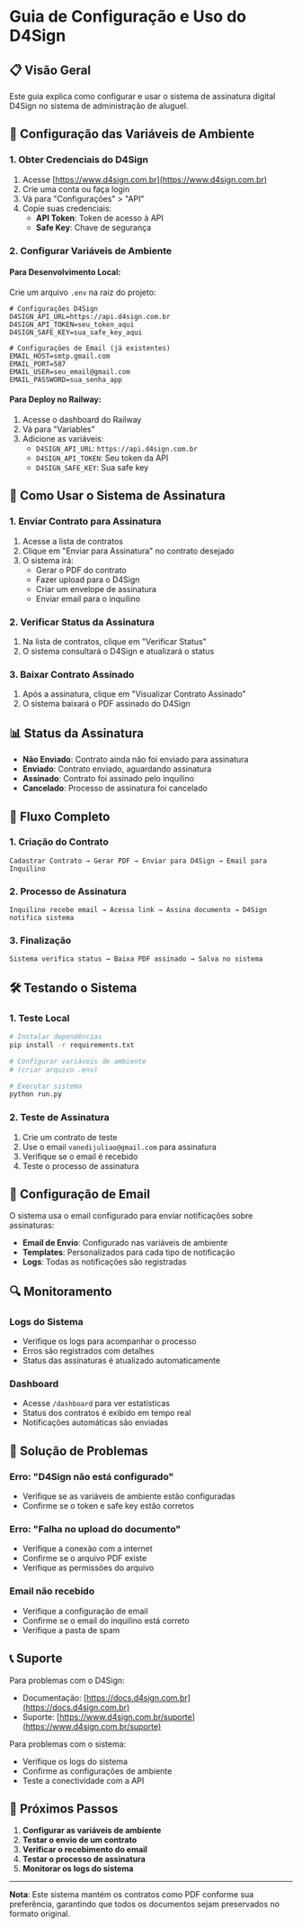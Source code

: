 # Guia de Configuração e Uso do D4Sign

## 📋 Visão Geral

Este guia explica como configurar e usar o sistema de assinatura digital D4Sign no sistema de administração de aluguel.

## 🔧 Configuração das Variáveis de Ambiente

### 1. Obter Credenciais do D4Sign

1. Acesse [https://www.d4sign.com.br](https://www.d4sign.com.br)
2. Crie uma conta ou faça login
3. Vá para "Configurações" > "API"
4. Copie suas credenciais:
   - **API Token**: Token de acesso à API
   - **Safe Key**: Chave de segurança

### 2. Configurar Variáveis de Ambiente

#### Para Desenvolvimento Local:
Crie um arquivo `.env` na raiz do projeto:

```env
# Configurações D4Sign
D4SIGN_API_URL=https://api.d4sign.com.br
D4SIGN_API_TOKEN=seu_token_aqui
D4SIGN_SAFE_KEY=sua_safe_key_aqui

# Configurações de Email (já existentes)
EMAIL_HOST=smtp.gmail.com
EMAIL_PORT=587
EMAIL_USER=seu_email@gmail.com
EMAIL_PASSWORD=sua_senha_app
```

#### Para Deploy no Railway:
1. Acesse o dashboard do Railway
2. Vá para "Variables"
3. Adicione as variáveis:
   - `D4SIGN_API_URL`: `https://api.d4sign.com.br`
   - `D4SIGN_API_TOKEN`: Seu token da API
   - `D4SIGN_SAFE_KEY`: Sua safe key

## 🚀 Como Usar o Sistema de Assinatura

### 1. Enviar Contrato para Assinatura

1. Acesse a lista de contratos
2. Clique em "Enviar para Assinatura" no contrato desejado
3. O sistema irá:
   - Gerar o PDF do contrato
   - Fazer upload para o D4Sign
   - Criar um envelope de assinatura
   - Enviar email para o inquilino

### 2. Verificar Status da Assinatura

1. Na lista de contratos, clique em "Verificar Status"
2. O sistema consultará o D4Sign e atualizará o status

### 3. Baixar Contrato Assinado

1. Após a assinatura, clique em "Visualizar Contrato Assinado"
2. O sistema baixará o PDF assinado do D4Sign

## 📊 Status da Assinatura

- **Não Enviado**: Contrato ainda não foi enviado para assinatura
- **Enviado**: Contrato enviado, aguardando assinatura
- **Assinado**: Contrato foi assinado pelo inquilino
- **Cancelado**: Processo de assinatura foi cancelado

## 🔄 Fluxo Completo

### 1. Criação do Contrato
```
Cadastrar Contrato → Gerar PDF → Enviar para D4Sign → Email para Inquilino
```

### 2. Processo de Assinatura
```
Inquilino recebe email → Acessa link → Assina documento → D4Sign notifica sistema
```

### 3. Finalização
```
Sistema verifica status → Baixa PDF assinado → Salva no sistema
```

## 🛠️ Testando o Sistema

### 1. Teste Local
```bash
# Instalar dependências
pip install -r requirements.txt

# Configurar variáveis de ambiente
# (criar arquivo .env)

# Executar sistema
python run.py
```

### 2. Teste de Assinatura
1. Crie um contrato de teste
2. Use o email `vanedijuliao@gmail.com` para assinatura
3. Verifique se o email é recebido
4. Teste o processo de assinatura

## 📧 Configuração de Email

O sistema usa o email configurado para enviar notificações sobre assinaturas:

- **Email de Envio**: Configurado nas variáveis de ambiente
- **Templates**: Personalizados para cada tipo de notificação
- **Logs**: Todas as notificações são registradas

## 🔍 Monitoramento

### Logs do Sistema
- Verifique os logs para acompanhar o processo
- Erros são registrados com detalhes
- Status das assinaturas é atualizado automaticamente

### Dashboard
- Acesse `/dashboard` para ver estatísticas
- Status dos contratos é exibido em tempo real
- Notificações automáticas são enviadas

## 🚨 Solução de Problemas

### Erro: "D4Sign não está configurado"
- Verifique se as variáveis de ambiente estão configuradas
- Confirme se o token e safe key estão corretos

### Erro: "Falha no upload do documento"
- Verifique a conexão com a internet
- Confirme se o arquivo PDF existe
- Verifique as permissões do arquivo

### Email não recebido
- Verifique a configuração de email
- Confirme se o email do inquilino está correto
- Verifique a pasta de spam

## 📞 Suporte

Para problemas com o D4Sign:
- Documentação: [https://docs.d4sign.com.br](https://docs.d4sign.com.br)
- Suporte: [https://www.d4sign.com.br/suporte](https://www.d4sign.com.br/suporte)

Para problemas com o sistema:
- Verifique os logs do sistema
- Confirme as configurações de ambiente
- Teste a conectividade com a API

## 🔄 Próximos Passos

1. **Configurar as variáveis de ambiente**
2. **Testar o envio de um contrato**
3. **Verificar o recebimento do email**
4. **Testar o processo de assinatura**
5. **Monitorar os logs do sistema**

---

**Nota**: Este sistema mantém os contratos como PDF conforme sua preferência, garantindo que todos os documentos sejam preservados no formato original. 